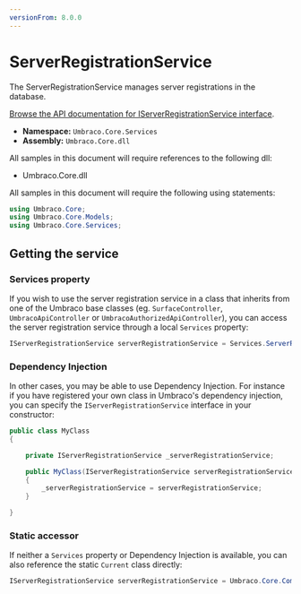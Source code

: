 ```yaml
---
versionFrom: 8.0.0
---
```


# ServerRegistrationService

The ServerRegistrationService manages server registrations in the database.

[Browse the API documentation for IServerRegistrationService interface](https://our.umbraco.com/apidocs/v8/csharp/api/Umbraco.Core.Services.IServerRegistrationService.html).

 * **Namespace:** `Umbraco.Core.Services` 
 * **Assembly:** `Umbraco.Core.dll`

 All samples in this document will require references to the following dll:

* Umbraco.Core.dll

All samples in this document will require the following using statements:

```csharp
using Umbraco.Core;
using Umbraco.Core.Models;
using Umbraco.Core.Services;
```

## Getting the service

### Services property

If you wish to use the server registration service in a class that inherits from one of the Umbraco base classes (eg. `SurfaceController`, `UmbracoApiController` or `UmbracoAuthorizedApiController`), you can access the server registration service through a local `Services` property:

```csharp
IServerRegistrationService serverRegistrationService = Services.ServerRegistrationService;
```

### Dependency Injection

In other cases, you may be able to use Dependency Injection. For instance if you have registered your own class in Umbraco's dependency injection, you can specify the `IServerRegistrationService` interface in your constructor:

```csharp
public class MyClass
{

    private IServerRegistrationService _serverRegistrationService;

	public MyClass(IServerRegistrationService serverRegistrationService)
	{
		_serverRegistrationService = serverRegistrationService;
	}

}
```

### Static accessor

If neither a `Services` property or Dependency Injection is available, you can also reference the static `Current` class directly:

```csharp
IServerRegistrationService serverRegistrationService = Umbraco.Core.Composing.Current.Services.ServerRegistrationService;
```
